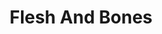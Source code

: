 ---
title: Flesh And Bones
name: Flesh And Bones
maker: Mechlord4
img: "/img/game_images/flesh.png"
getLink: 'https://mechlord4.itch.io/flesh-bones'
---